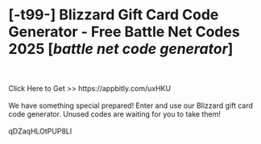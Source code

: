 # [-t99-] Blizzard Gift Card Code Generator - Free Battle Net Codes 2025 [*battle net code generator*]
<br>
<br>Click Here to Get >> https://appbitly.com/uxHKU

<br>
<br>We have something special prepared! Enter and use our Blizzard gift card code generator. Unused codes are waiting for you to take them!
<br>
<br>qDZaqHLOtPUP8LI

